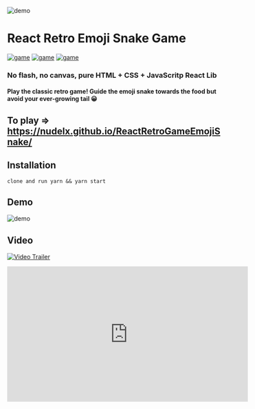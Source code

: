 ![demo](https://github.com/nudelx/ReactRetroGameEmojiSnake/raw/master/readmeAssets/react.png)
# React Retro Emoji Snake Game
[![game](https://img.shields.io/badge/retro-game-green.svg)]()
[![game](https://img.shields.io/badge/react-game-blue.svg)]()
[![game](https://img.shields.io/badge/fun-coding-orange.svg)]()

### No flash, no canvas, pure HTML + CSS + JavaScritp React Lib

#### Play the classic retro game! Guide the emoji snake towards the food but avoid your ever-growing tail 😀

## To play => https://nudelx.github.io/ReactRetroGameEmojiSnake/  

## Installation
  `clone and run yarn && yarn start`

## Demo
![demo](https://github.com/nudelx/ReactRetroGameEmojiSnake/raw/master/readmeAssets/snakegif.gif)

## Video

[![Video Trailer](https://img.youtube.com/vi/oYlPvPsBLj0/0.jpg)](https://www.youtube.com/watch?v=oYlPvPsBLj0)

<iframe width="560" height="315" src="https://www.youtube.com/embed/oYlPvPsBLj0" frameborder="0" allow="autoplay; encrypted-media" allowfullscreen></iframe>

